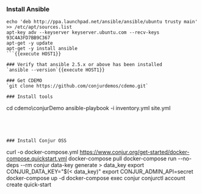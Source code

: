
### Install Ansible 
```
echo 'deb http://ppa.launchpad.net/ansible/ansible/ubuntu trusty main' >> /etc/apt/sources.list
apt-key adv --keyserver keyserver.ubuntu.com --recv-keys 93C4A3FD7BB9C367
apt-get -y update 
apt-get -y install ansible 
```{{execute HOST1}}

### Verify that ansible 2.5.x or above has been installed 
`ansible --version`{{execute HOST1}}

### Get CDEMO 
`git clone https://github.com/conjurdemos/cdemo.git`

### Install tools
```
cd cdemo\conjurDemo
ansible-playbook -i inventory.yml site.yml
```{{execute}}




### Install Conjur OSS 
```
curl -o docker-compose.yml https://www.conjur.org/get-started/docker-compose.quickstart.yml 
docker-compose pull 
docker-compose run --no-deps --rm conjur data-key generate > data_key 
export CONJUR_DATA_KEY="$(< data_key)"
export CONJUR_ADMIN_API=secret 
docker-compose up -d 
docker-compose exec conjur conjurctl account create quick-start
```{{execute HOST1}}


